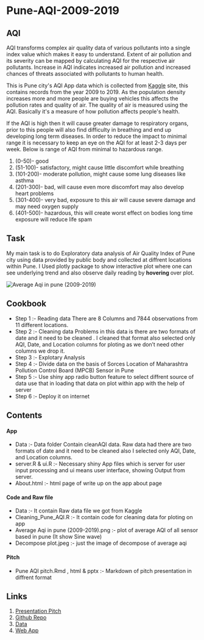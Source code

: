 # Pune-AQI-2009-2019

## AQI
AQI transforms complex air quality data of various pollutants into a single index value which makes it easy to understand. Extent of air pollution and its severity can be mapped by calculating AQI for the respective air pollutants. Increase in AQI indicates increased air pollution and increased chances of threats associated with pollutants to human health.


      
<p> This is Pune city's AQI App data which is collected from <a href="https://www.kaggle.com/prathmeshn/pune-air-quality-index">Kaggle</a> site, this contains records from the year 2009 to 2019. As the population density increases more and more people are buying vehicles this affects the pollution rates and quality of air.
        The quality of air is measured using the AQI. Basically it's a measure of how pollution affects people's health.</p>
        <p> If the AQI is high then it will cause greater damage to respiratory organs, prior to this people will also find difficulty in breathing and end up developing long term diseases.
            In order to reduce the impact to minimal range it is necessary to keep an eye on the AQI for at least 2-3 days per week.
            Below is range of AQI from minimal to hazardous range.</p>
            
            
1. (0-50)- good
2. (51-100)- satisfactory, might cause little discomfort while breathing
3. (101-200)- moderate pollution, might cause some lung diseases like asthma
4. (201-300)- bad, will cause even more discomfort may also develop heart problems
5. (301-400)- very bad, exposure to this air will cause severe damage and may need oxygen supply
6. (401-500)- hazardous, this will create worst effect on bodies long time exposure will reduce life spam


## Task

My main task is to do Exploratory data analysis of Air Quality Index of Pune city using data provided by public body and collected at diffrent locations within Pune.
I Used plotly package to show interactive plot where one can see underlying trend and also observe daily reading by <b> hovering </b> over plot.


![Average Aqi in pune (2009-2019)](https://user-images.githubusercontent.com/73766757/138567531-6b257d84-838b-47c1-b1cb-7d0cf1e1a8f3.png)


## Cookbook

- Step 1 :- Reading data There are 8 Columns and 7844 observations from 11 different locations.
- Step 2 :- Cleaning data Problems in this data is there are two formats of date and it need to be cleaned . I cleaned that format also selected only AQI, Date, and Location columns for ploting as we don’t need other columns we drop it. 
- Step 3 :- Explotary Analysis 
- Step 4 :- Divide data on the basis of Sorces Location of Maharashtra Pollution Control Board (MPCB) Sensor in Pune
- Step 5 :- Use shiny app radio button feature to select diffrent source of data use that in loading that data on plot within app with the  help of server
- Step 6 :- Deploy it on internet



## Contents

#### App

- Data :- Data folder Contain cleanAQI data. Raw data had there are two formats of date and it need to be cleaned also I selected only AQI, Date, and Location columns.
- server.R & ui.R :- Necessary shiny App files which is server for user input processing and ui means user interface, showing Output from server.
- About.html :- html page of write up on the app about page

#### Code and Raw file

- Data :- It contain Raw data file we got from Kaggle
- Cleaning_Pune_AQI.R :- It contain code for cleaning data for ploting on app
- Average Aqi in pune (2009-2019).png :- plot of average AQI of all sensor based in pune (It show Sine wave)
- Decompose plot.jpeg :- just the image of decompose of average aqi  

#### Pitch 

- Pune AQI pitch.Rmd , html & pptx :- Markdown of pitch presentation in diffrent format


## Links
       
1. [Presentation Pitch](https://rpubs.com/RishikeshPillay/791792)
2. [Github Repo](https://github.com/Rishikesh0714/Pune-AQI-2009--2019)
3. [Data](https://www.kaggle.com/prathmeshn/pune-air-quality-index)
4. [Web App](https://rishikesh.shinyapps.io/Pune_Air_Quality_Index_AQI/)
